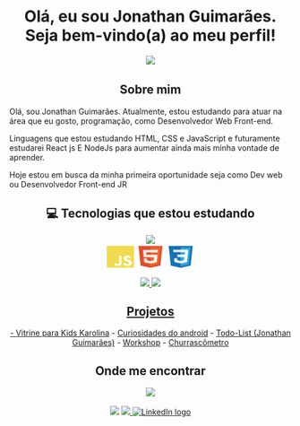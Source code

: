 
<body>
<div align= "center">

<h1 > Olá, eu sou Jonathan Guimarães. Seja bem-vindo(a) ao meu perfil! </h1>

<img src="https://i.pinimg.com/originals/de/0a/19/de0a19e91b80ab43ee297ea0d16c8cba.gif">

</div>




<h2 align="center"> Sobre mim </h2>
    Olá, sou Jonathan Guimarães. Atualmente, estou estudando para atuar na área que eu gosto, programação, como Desenvolvedor Web Front-end.

Linguagens que estou estudando HTML, CSS e JavaScript e futuramente estudarei React js E NodeJs para aumentar ainda mais minha vontade de aprender.


Hoje estou em busca da minha primeira oportunidade seja como Dev web ou Desenvolvedor Front-end JR

<div>


<div align="center">
<h2>💻 Tecnologias que estou estudando</h2>
  <img src="https://miro.medium.com/max/616/1*PuOPpYGcZ8KgIYzu4E0STQ.gif">
  
<div align="center" style="display: inline_block">
<img align="center" alt="Jonathan-Js" height="40" width="50" src="https://raw.githubusercontent.com/devicons/devicon/master/icons/javascript/javascript-plain.svg">
<img align="center" alt="Jonathan-HTML" height="40" width="50" src="https://raw.githubusercontent.com/devicons/devicon/master/icons/html5/html5-original.svg">
<img align="center" alt="Jonathan-CSS" height="40" width="50" src="https://raw.githubusercontent.com/devicons/devicon/master/icons/css3/css3-original.svg">


 
    
    
  </div>
  </br>
 
  <div align="center">
  <a href="https://github.com/JonathanGuimarae3s">
  <img height="150px" src="https://github-readme-stats.vercel.app/api?username=JonathanGuimarae3s&show_icons=true&theme=merko&include_all_commits=true&count_private=true"/>
  <img height="150px" src="https://github-readme-stats.vercel.app/api/top-langs/?username=JonathanGuimarae3s&layout=compact&langs_count=7&theme=merko"/>
</div>
      
      
## Projetos
<div>
- <a href="https://jonathanguimarae3s.github.io/vitrine/" target="_blank" >Vitrine para Kids Karolina</a>  
- <a href="https://jonathanguimarae3s.github.io/curiosidades-do-android/" target="_blank">Curiosidades do android</a>  
- <a href="https://jonathanguimarae3s.github.io/todo-list/" target="_blank">Todo-List (Jonathan Guimarães)</a>  
- <a href="https://jonathanguimarae3s.github.io/landing-page/" target="_blank">Workshop</a>   
- <a href="https://jonathanguimarae3s.github.io/churrascometro/" target="_blank">Churrascômetro</a>  
 </div>
    
<h2>Onde me encontrar</h2>
  <img src="https://33.media.tumblr.com/3c498413ebfc506d9ded1965009ec385/tumblr_ncdg443NhR1rbrys3o1_500.gif">
<div>

<a href="mailto:guimaraesjonathan92@gmail.com" target="_blank"><img src="https://img.shields.io/badge/Gmail-D14836?style=for-the-badge&logo=gmail&logoColor=white"></a>
<a href="https://www.instagram.com/jonathanguimaraeslo/" target="_blank"><img src="https://img.shields.io/badge/Instagram-E4405F?style=for-the-badge&logo=instagram&logoColor=white"> </a>
<a href="https://www.linkedin.com/in/jonathan-guimar%C3%A3es-984b69219/"><img src="https://img.shields.io/badge/LinkedIn-282C34?logo=linkedin&logoColor=white" alt="LinkedIn logo" title="LinkedIn" height="28"></a>

</div>
  
  </div>
</body>
